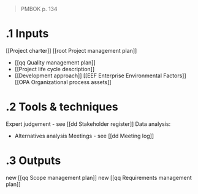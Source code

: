 >PMBOK p. 134
# .1 Inputs
[[Project charter]]
[[root Project management plan]]
* [[qq Quality management plan]]
* [[Project life cycle description]]
* [[Development approach]]
[[EEF Enterprise Environmental Factors]]
[[OPA Organizational process assets]]

# .2 Tools & techniques
Expert judgement - see [[dd Stakeholder register]]
Data analysis:
* Alternatives analysis
Meetings - see [[dd Meeting log]]

# .3 Outputs
new [[qq Scope management plan]]
new [[qq Requirements management plan]]
